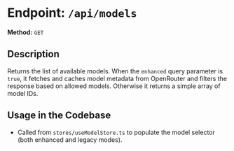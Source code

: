 # Endpoint: `/api/models`

**Method:** `GET`

## Description
Returns the list of available models. When the `enhanced` query parameter is `true`, it fetches and caches model metadata from OpenRouter and filters the response based on allowed models. Otherwise it returns a simple array of model IDs.

## Usage in the Codebase
- Called from `stores/useModelStore.ts` to populate the model selector (both enhanced and legacy modes).


